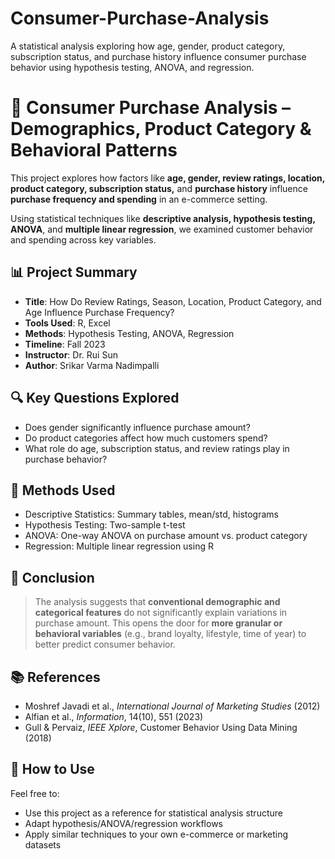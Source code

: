 # Consumer-Purchase-Analysis
A statistical analysis exploring how age, gender, product category, subscription status, and purchase history influence consumer purchase behavior using hypothesis testing, ANOVA, and regression.

# 🛒 Consumer Purchase Analysis – Demographics, Product Category & Behavioral Patterns

This project explores how factors like **age, gender, review ratings, location, product category, subscription status,** and **purchase history** influence **purchase frequency and spending** in an e-commerce setting.

Using statistical techniques like **descriptive analysis, hypothesis testing, ANOVA**, and **multiple linear regression**, we examined customer behavior and spending across key variables.



## 📊 Project Summary

- **Title**: How Do Review Ratings, Season, Location, Product Category, and Age Influence Purchase Frequency?
- **Tools Used**: R, Excel
- **Methods**: Hypothesis Testing, ANOVA, Regression
- **Timeline**: Fall 2023
- **Instructor**: Dr. Rui Sun  
- **Author**: Srikar Varma Nadimpalli



## 🔍 Key Questions Explored

- Does gender significantly influence purchase amount?
- Do product categories affect how much customers spend?
- What role do age, subscription status, and review ratings play in purchase behavior?



## 🧪 Methods Used

- Descriptive Statistics: Summary tables, mean/std, histograms
- Hypothesis Testing: Two-sample t-test
- ANOVA: One-way ANOVA on purchase amount vs. product category
- Regression: Multiple linear regression using R


## 📌 Conclusion

> The analysis suggests that **conventional demographic and categorical features** do not significantly explain variations in purchase amount. This opens the door for **more granular or behavioral variables** (e.g., brand loyalty, lifestyle, time of year) to better predict consumer behavior.


## 📚 References

- Moshref Javadi et al., *International Journal of Marketing Studies* (2012)
- Alfian et al., *Information*, 14(10), 551 (2023)
- Gull & Pervaiz, *IEEE Xplore*, Customer Behavior Using Data Mining (2018)


## 🧾 How to Use

Feel free to:
- Use this project as a reference for statistical analysis structure
- Adapt hypothesis/ANOVA/regression workflows
- Apply similar techniques to your own e-commerce or marketing datasets


